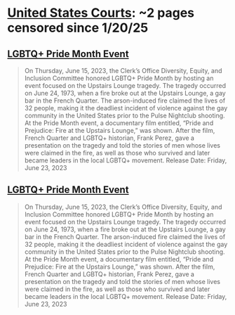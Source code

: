



# [United States Courts](uscourts.gov): ~2 pages censored since 1/20/25

## [LGBTQ+ Pride Month Event](https://www.laed.uscourts.gov/news/lgbtq-pride-month-event?page=0%2C0%2C2)


> On Thursday, June 15, 2023, the Clerk’s Office Diversity, Equity, and Inclusion Committee honored LGBTQ+ Pride Month by hosting an event focused on the Upstairs Lounge tragedy. The tragedy occurred on June 24, 1973, when a fire broke out at the Upstairs Lounge, a gay bar in the French Quarter. The arson-induced fire claimed the lives of 32 people, making it the deadliest incident of violence against the gay community in the United States prior to the Pulse Nightclub shooting. At the Pride Month event, a documentary film entitled, “Pride and Prejudice: Fire at the Upstairs Lounge,” was shown. After the film, French Quarter and LGBTQ+ historian, Frank Perez, gave a presentation on the tragedy and told the stories of men whose lives were claimed in the fire, as well as those who survived and later became leaders in the local LGBTQ+ movement. Release Date: Friday, June 23, 2023
## [LGBTQ+ Pride Month Event](https://www.laed.uscourts.gov/node/3713)


> On Thursday, June 15, 2023, the Clerk’s Office Diversity, Equity, and Inclusion Committee honored LGBTQ+ Pride Month by hosting an event focused on the Upstairs Lounge tragedy. The tragedy occurred on June 24, 1973, when a fire broke out at the Upstairs Lounge, a gay bar in the French Quarter. The arson-induced fire claimed the lives of 32 people, making it the deadliest incident of violence against the gay community in the United States prior to the Pulse Nightclub shooting. At the Pride Month event, a documentary film entitled, “Pride and Prejudice: Fire at the Upstairs Lounge,” was shown. After the film, French Quarter and LGBTQ+ historian, Frank Perez, gave a presentation on the tragedy and told the stories of men whose lives were claimed in the fire, as well as those who survived and later became leaders in the local LGBTQ+ movement. Release Date: Friday, June 23, 2023